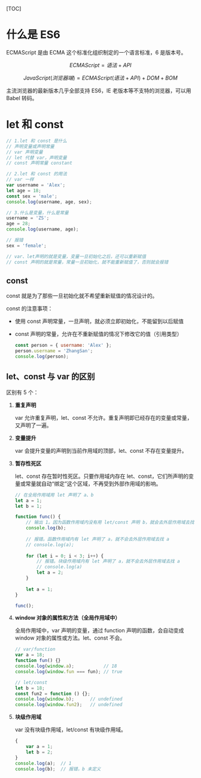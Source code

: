 [TOC]

# 什么是 ES6

ECMAScript 是由 ECMA 这个标准化组织制定的一个语言标准，6 是版本号。

$$ECMAScript = 语法 + API$$

$$JavaScript(浏览器端) = ECMAScript(语法 + API) + DOM + BOM$$

主流浏览器的最新版本几乎全部支持 ES6，IE 老版本等不支特的浏览器，可以用 Babel 转码。

# let 和 const

```javascript
// 1.let 和 const 是什么
// 声明变量或声明常量
// var 声明变量
// let 代替 var，声明变量
// const 声明常量 constant

// 2.let 和 const 的用法
// var 一样
var username = 'Alex';
let age = 18;
const sex = 'male';
console.log(username, age, sex);

// 3.什么是变量，什么是常量
username = 'ZS';
age = 28;
console.log(username, age);

// 报错
sex = 'female';

// var、let声明的就是变量，变量一旦初始化之后，还可以重新赋值
// const 声明的就是常量，常量一旦初始化，就不能重新赋值了，否则就会报错
```

## const

const 就是为了那些一旦初始化就不希望重新赋值的情况设计的。

const 的注意事项：

- 使用 const 声明常量，一旦声明，就必须立即初始化，不能留到以后赋值

- const 声明的常量，允许在不重新赋值的情况下修改它的值（引用类型）

  ```javascript
  const person = { username: 'Alex' };
  person.username = 'ZhangSan';
  console.log(person);
  ```

## let、const 与 var 的区别

区别有 5 个：

1. **重复声明**

   var 允许重复声明，let、const 不允许。重复声明即已经存在的变量或常量，又声明了一遍。

2. **变量提升**

   var 会提升变量的声明到当前作用域的顶部，let、const 不存在变量提升。

3. **暂存性死区**

   let、const 存在暂时性死区。只要作用域内存在 let、const，它们所声明的变量或常量就自动“绑定”这个区域，不再受到外部作用域的影响。

   ```javascript
   // 在全局作用域用 let 声明了 a、b
   let a = 1;
   let b = 1;
   
   function func() {
       // 输出 1。因为函数作用域内没有用 let/const 声明 b，就会去外层作用域去找 b
       console.log(b);
       
       // 报错。函数作用域内有 let 声明了 a，就不会去外层作用域去找 a
       // console.log(a);
       
       for (let i = 0; i < 3; i++) {
           // 报错。块级作用域内有 let 声明了 a，就不会去外层作用域去找 a
           // console.log(a)
           let a = 2;
       }
       
       let a = 1;
   }
   
   func();
   ```

4. **window 对象的属性和方法（全局作用域中）**

   全局作用域中，var 声明的变量，通过 function 声明的函数，会自动变成 window 对象的属性或方法。let、const 不会。

   ```javascript
   // var/function
   var a = 18;
   function fun() {}
   console.log(window.a);           // 18
   console.log(window.fun === fun); // true
   
   // let/const
   let b = 18;
   const fun2 = function () {};
   console.log(window.b);      // undefined
   console.log(window.fun2);   // undefined
   ```

5. **块级作用域**

   var 没有块级作用域，let/const 有块级作用域。

   ```javascript
   {
       var a = 1;
       let b = 2;
   }
   console.log(a);  // 1
   console.log(b);  // 报错，b 未定义
   ```
   

